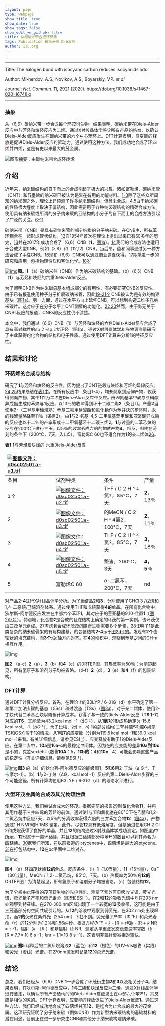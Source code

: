 ```yaml
---
layout: page
type: webpage
show_title: true
show_date: true
show_tags: false
show_edit_on_github: false
title: 从碳纳米带合成环萜烯
tags: Publication 碳纳米带 D-A反应
author: 13C.org
---
```


-----





-----

Title: The halogen bond with isocyano carbon reduces isocyanide odor

Author: Mikherdov, A.S., Novikov, A.S., Boyarskiy, V.P. *et al*

Journal:   *Nat. Commun*. **11,** 2921 (2020). https://doi.org/10.1038/s41467-020-16748-x

-----

### 抽象

从（6,6）碳纳米带一步合成每个环茂衍生物。结果表明，碳纳米带在Diels-Alder反应中与芳烃和炔烃反应为二烯。通过X射线晶体学鉴定所有产品的结构，以确认Diels–Alder反应发生在碳纳米带的六个中心苯环上。DFT计算表明，应变能的释放是促进Diels-Alder反应的驱动力。通过使用这种方法，我们成功地合成了环四烯并四烯，这是有史以来最大的茂金属。

![图形摘要：由碳纳米带合成环庚烯](../assets/images/upload/2020-06-28-%E4%BB%8E%E7%A2%B3%E7%BA%B3%E7%B1%B3%E5%B8%A6%E5%90%88%E6%88%90%E8%8C%82%E8%A1%8D%E7%94%9F%E7%89%A9.assets/Get)



## 介绍

近年来，纳米碳结构的自下而上的合成引起了极大的兴趣。诸如富勒烯，碳纳米管（CNT）和石墨烯的纳米碳已被认为是潜在有用的功能材料。[1-3](https://pubs.rsc.org/en/content/articlelanding/2020/SC/D0SC02501A#cit1)除了这些众所周知的纳米碳之外，理论上还预测了许多纳米碳结构，但尚未合成。[4,5](https://pubs.rsc.org/en/content/articlelanding/2020/SC/D0SC02501A#cit4)由于纳米碳的性质很大程度上取决于其结构，因此需要用于各种纳米碳结构的精确合成方法。使用具有纳米碳或所谓的分子纳米碳的亚结构的小分子的自下而上的合成方法引起了广泛的关注。[6-11](https://pubs.rsc.org/en/content/articlelanding/2020/SC/D0SC02501A#cit6)

碳纳米带（CNB）是具有碳纳米管的部分结构的分子纳米碳。在CNB中，所有苯环稠合在一起形成管状结构。[12](https://pubs.rsc.org/en/content/articlelanding/2020/SC/D0SC02501A#cit12)自1954年首次在理论上提出以来已有60多年的历史，[13](https://pubs.rsc.org/en/content/articlelanding/2020/SC/D0SC02501A#cit13)并在2017年成功合成了（6,6）CNB（**1**，[图1a](https://pubs.rsc.org/en/content/articlelanding/2020/SC/D0SC02501A#fig1)）。[14](https://pubs.rsc.org/en/content/articlelanding/2020/SC/D0SC02501A#cit14)我们的合成方法也适用于合成大型CNB，例如（8,8）和（12,12）CNB。[15](https://pubs.rsc.org/en/content/articlelanding/2020/SC/D0SC02501A#cit15)后来，苗和同事通过另一种方法合成了手性CNB。[16](https://pubs.rsc.org/en/content/articlelanding/2020/SC/D0SC02501A#cit16)现在（6,6）CNB可以通过商业途径获得，[17](https://pubs.rsc.org/en/content/articlelanding/2020/SC/D0SC02501A#cit17)期望进一步的研究和应用，包括物理性质和客体化学。[18岁](https://pubs.rsc.org/en/content/articlelanding/2020/SC/D0SC02501A#cit18)

[![img](../assets/images/upload/2020-06-28-%E4%BB%8E%E7%A2%B3%E7%BA%B3%E7%B1%B3%E5%B8%A6%E5%90%88%E6%88%90%E8%8C%82%E8%A1%8D%E7%94%9F%E7%89%A9.assets/d0sc02501a-f1.gif)](https://pubs.rsc.org/image/article/2020/sc/d0sc02501a/d0sc02501a-f1_hi-res.gif)**图。1** （a）碳纳米带（CNB）作为纳米碳结构的基础。（b）（6,6）CNB（**1**）与芳烃和炔烃的六重Diels-Alder反应。

为了阐明CNB作为纳米碳的基本组成部分的有用性，有必要研究CNB的反应性。由于已有报道使用种子分子扩展碳纳米管，因此[19-21个](https://pubs.rsc.org/en/content/articlelanding/2020/SC/D0SC02501A#cit19) CNB被认为是有效的构建基块（[图1a](https://pubs.rsc.org/en/content/articlelanding/2020/SC/D0SC02501A#fig1)）。另一方面，通过在水平方向上延伸CNB，可以想到构造二维多孔纳米碳片。这对应于在分子水平上CNT侧壁的功能化。[22,23](https://pubs.rsc.org/en/content/articlelanding/2020/SC/D0SC02501A#cit22)然而，由于尚无关于CNBs反应的报道，CNBs的反应性仍不清楚。

本文中，我们通过（6,6）CNB（**1**）与芳烃和炔烃的六倍Diels-Alder反应合成了具有高对称性的sp 2 -sp 3大环烃（[图1b](https://pubs.rsc.org/en/content/articlelanding/2020/SC/D0SC02501A#fig1)）。通过X射线晶体学和光物理测量研究了由此获得的化合物的结构和电子性质。通过使用DFT计算来分析**1**的特征反应性。

## 结果和讨论

### 环萜烯的合成与结构

研究了**1**与芳烃和炔烃的反应性，因为提出了CNT链段与炔烃和芳烃的延伸反应。[24,25](https://pubs.rsc.org/en/content/articlelanding/2020/SC/D0SC02501A#cit24)结果总结在[表1中](https://pubs.rsc.org/en/content/articlelanding/2020/SC/D0SC02501A#tab1)。在所有反应中（条目1-4），均未观察到延伸产物，仅获得侧向产物，其中**1**作为二烯在Diels-Alder反应中反应。由*邻*氨基苯甲酸与亚硝酸异戊酯生成的苯炔与**1**反应，以13％的收率得到环十二碳二烯**2**（条目1）。产量**2**当使用2-（三甲基甲硅烷基）苯基三氟甲磺酸酯和氟化铯作为苯并炔的前体时，汞的残留量略降至11％（条目2）。由**1**与2-氨基-4,5-二甲氧基苯甲酸和亚硝酸异戊酯的反应也以十二％的产率形成十二甲氧基环十二碳三烯**3**。**1**与过量的二苯乙炔的反应在200℃下进行三天，以5％的收率形成六倍的加成产物**4**。相反，即使在苛刻的条件下（200°C，7天，入口5），富勒烯C 60也不适合作为**1的**亲二烯体[26](https://pubs.rsc.org/en/content/articlelanding/2020/SC/D0SC02501A#cit26)。

**表1** **1**与芳烃和炔烃的 六重Diels–Alder反应

| [![图像文件：d0sc02501a-u1.tif](../assets/images/upload/2020-06-28-%E4%BB%8E%E7%A2%B3%E7%BA%B3%E7%B1%B3%E5%B8%A6%E5%90%88%E6%88%90%E8%8C%82%E8%A1%8D%E7%94%9F%E7%89%A9.assets/d0sc02501a-u1.gif)](https://pubs.rsc.org/image/article/2020/sc/d0sc02501a/d0sc02501a-u1_hi-res.gif) |                                                              |                                  |             |
| :----------------------------------------------------------- | :----------------------------------------------------------- | :------------------------------- | :---------- |
| 条目                                                         | 试剂种类                                                     | 条件                             | 产量        |
| 1个                                                          | [![图像文件：d0sc02501a-u2.tif](../assets/images/upload/2020-06-28-%E4%BB%8E%E7%A2%B3%E7%BA%B3%E7%B1%B3%E5%B8%A6%E5%90%88%E6%88%90%E8%8C%82%E8%A1%8D%E7%94%9F%E7%89%A9.assets/d0sc02501a-u2.gif)](https://pubs.rsc.org/image/article/2020/sc/d0sc02501a/d0sc02501a-u2_hi-res.gif) | THF / C 2 H ^ 4氯2，85℃，7天     | **2**，13％ |
| 2                                                            | [![图像文件：d0sc02501a-u3.tif](../assets/images/upload/2020-06-28-%E4%BB%8E%E7%A2%B3%E7%BA%B3%E7%B1%B3%E5%B8%A6%E5%90%88%E6%88%90%E8%8C%82%E8%A1%8D%E7%94%9F%E7%89%A9.assets/d0sc02501a-u3.gif)](https://pubs.rsc.org/image/article/2020/sc/d0sc02501a/d0sc02501a-u3_hi-res.gif) | 的MeCN / C 2 H ^ 4氯2，100℃，7天 | **2**，11％ |
| 3                                                            | [![图像文件：d0sc02501a-u4.tif](../assets/images/upload/2020-06-28-%E4%BB%8E%E7%A2%B3%E7%BA%B3%E7%B1%B3%E5%B8%A6%E5%90%88%E6%88%90%E8%8C%82%E8%A1%8D%E7%94%9F%E7%89%A9.assets/d0sc02501a-u4.gif)](https://pubs.rsc.org/image/article/2020/sc/d0sc02501a/d0sc02501a-u4_hi-res.gif) | THF / C 2 H ^ 4氯2，85℃，7天     | **3**，18％ |
| 4                                                            | [![图像文件：d0sc02501a-u5.tif](../assets/images/upload/2020-06-28-%E4%BB%8E%E7%A2%B3%E7%BA%B3%E7%B1%B3%E5%B8%A6%E5%90%88%E6%88%90%E8%8C%82%E8%A1%8D%E7%94%9F%E7%89%A9.assets/d0sc02501a-u5.gif)](https://pubs.rsc.org/image/article/2020/sc/d0sc02501a/d0sc02501a-u5_hi-res.gif) | 整洁，200°C，3天                 | **4，5**％  |
| 5                                                            | 富勒烯C 60                                                   | *o-二*氯苯，200°C，7天           | nd          |

对产品**2-4**进行X射线晶体学分析。为了重结晶**2**和**3**，分别使用了CHCl 3 /戊烷和1,4-二恶烷/己烷溶剂体系。通过使用THF和戊烷获得**4的**单晶。在所有化合物中，狄尔斯-阿尔德反应发生在中部六个苯环**1**，其对应于的蒽亚基的9,10-位置**1**（[图2A-C ](https://pubs.rsc.org/en/content/articlelanding/2020/SC/D0SC02501A#fig2)）。特别地，化合物**2**是合成的且在结构上确定的环茂的第一实例，该环茂仅由三茂单元组成。[27](https://pubs.rsc.org/en/content/articlelanding/2020/SC/D0SC02501A#cit27)考虑到合成环茂茂的醌衍生物需要多个步骤，[28](https://pubs.rsc.org/en/content/articlelanding/2020/SC/D0SC02501A#cit28)证明了**1**是此类复杂的纳米碳骨架的有用构建基。的包装结构**2-4**示于[图2d-f的](https://pubs.rsc.org/en/content/articlelanding/2020/SC/D0SC02501A#fig2)。发现有**2个**齿轮状的填充结构，而**3个**沿*c*轴方向对齐。在**4**的堆积中，观察到苯基之间的CH-π相互作用。

![img](../assets/images/upload/2020-06-28-%E4%BB%8E%E7%A2%B3%E7%BA%B3%E7%B1%B3%E5%B8%A6%E5%90%88%E6%88%90%E8%8C%82%E8%A1%8D%E7%94%9F%E7%89%A9.assets/d0sc02501a-f2.gif)

**图2** （a-c）**2**（a），**3**（b）和**4**（c）的ORTEP图，其热概率为50％：为清楚起见，所有氢原子和溶剂分子均被省略。（d–f）**2**（d），**3**（e）和**4**（f）的包装结构。

### DFT计算

通过DFT计算分析反应。首先，在理论上的B3LYP / 6-31G（d）水平确定了第一和第二加法步骤的基态（GSs）和过渡态（TSs）（[图3a](https://pubs.rsc.org/en/content/articlelanding/2020/SC/D0SC02501A#fig3)）。对于亲二烯体，使用2-丁炔代替二苯基乙炔以降低计算成本。获得了与一致的Diels-Alder反应（**TS 1-7**）对应的**TS**，其能垒为43.2 kcal mol -1（*ΔG* ‡），从**1到7**的形成热确定为-15.6 kcal mol。-1（*ΔG* °）。为了比较，对[ *a*，*h*] **1**的部分结构]二苯并蒽**5**和蒽**6**揭示TS和GS均高于**1**的情况。从**1**和**7**的应变能（分别为119.5 kcal mol -1和89.0 kcal mol -1来看。有关详细信息，请参见ESI [†](https://pubs.rsc.org/en/content/articlelanding/2020/SC/D0SC02501A#fn1)），应变释放有助于**1**的Diels-Alder反应。在第二步中，**10a**是**10a–c**的最稳定中间体。因为在的应变能的差异**10a到10c**是小的，克拉sextets（数量**10A**：5，**10b的**：4和**10c**：4）可能会影响这些产品的稳定性（有关详细信息，请参见ESI [†](https://pubs.rsc.org/en/content/articlelanding/2020/SC/D0SC02501A#fn1)）。

[![img](../assets/images/upload/2020-06-28-%E4%BB%8E%E7%A2%B3%E7%BA%B3%E7%B1%B3%E5%B8%A6%E5%90%88%E6%88%90%E8%8C%82%E8%A1%8D%E7%94%9F%E7%89%A9.assets/d0sc02501a-f3.gif)](https://pubs.rsc.org/image/article/2020/sc/d0sc02501a/d0sc02501a-f3_hi-res.gif)**图3** 的（a）的狄尔斯-阿尔德反应的能级图**1**，**5**和**6**用2-丁炔（Δ *G ^*，千卡摩尔-1）。（b）**1**与2-丁炔（*ΔG*，kcal mol -1）反应的第二Diels-Alder步骤的三个可能途径。所有计算均使用B3LYP / 6-31G（d）的理论水平进行。

### 大型环茂金属的合成及其光物理性质

使用这种方法，我们尝试合成大的环茂。根据先前的报告[29](https://pubs.rsc.org/en/content/articlelanding/2020/SC/D0SC02501A#cit29)制备化合物**11**，并将其用作基于三并四烯的芳烃的前体。通过使**1**与**11**和氟化铯在80°C下在乙腈和1,2-二氯乙烷中反应7天，以5％的分离收率获得六倍的三并苯加合物**12**（[图4a](https://pubs.rsc.org/en/content/articlelanding/2020/SC/D0SC02501A#fig4)）。产物通过1 H NMR和HRMS 鉴定。此外，尽管**12**具有低溶解度，但是通过使用CH 2 Cl 2和戊烷获得了良好的单晶，并且**12**的结构通过X射线晶体学成功测定。如图[4b](https://pubs.rsc.org/en/content/articlelanding/2020/SC/D0SC02501A#fig4)中[所示](https://pubs.rsc.org/en/content/articlelanding/2020/SC/D0SC02501A#fig4)，**12**也属于一类环萜烯，并且根据三萜烯部分中苯环的数目可以将其命名为四萜烯。[30](https://pubs.rsc.org/en/content/articlelanding/2020/SC/D0SC02501A#cit30)据我们所知，在以前报道的iptycenes中，四萜烯是最大的iptycene。[31](https://pubs.rsc.org/en/content/articlelanding/2020/SC/D0SC02501A#cit31)在打包结构中，**12**在*ac*平面中二维对齐。

[![img](../assets/images/upload/2020-06-28-%E4%BB%8E%E7%A2%B3%E7%BA%B3%E7%B1%B3%E5%B8%A6%E5%90%88%E6%88%90%E8%8C%82%E8%A1%8D%E7%94%9F%E7%89%A9.assets/d0sc02501a-f4.gif)](https://pubs.rsc.org/image/article/2020/sc/d0sc02501a/d0sc02501a-f4_hi-res.gif)

**图4** （a）环四茂钛烯**12的**合成。反应条件：（i）**1**（1.0当量），**11**（15当量），CsF（30当量），MeCN / 1,2-二氯乙烷，85°C，7天。（b）热概率为50％的**12的** ORTEP图：为清楚起见，所有氢原子和溶剂分子均被省略。（c）包装结构**12**。

为了分析由此获得的茂茂衍生物的光电性能，测量了紫外可见吸收光谱，荧光光谱，荧光量子产率和荧光寿命（[图5](https://pubs.rsc.org/en/content/articlelanding/2020/SC/D0SC02501A#fig5)和ESI [†](https://pubs.rsc.org/en/content/articlelanding/2020/SC/D0SC02501A#fn1)）。在**2**和**12**的吸收光谱中均在293 nm处观察到特征峰。在270-300 nm区域出现了一个较宽的**12**吸收带，这可能是由于三茂基部分的空间共轭引起的。从**12**的溶液中观察到弱荧光，在302 nm处出现峰顶，而**2的**荧光在紫外光（254 nm）下找不到。荧光量子产率（*Φ* ˚F）和荧光寿命（*τ*）的**12**分别为1.2％和1.56纳秒。根据方程*Φ* ˚F = *ķ* - [R × *τ*和*ķ* - [R + *ķ* NR = *τ* -1，辐射（*ķ* - [R ）和非辐射（*ķ* NR）测定从单重激发态衰变速率常数（*ķ* - [R = 7.7× 10 6 s -1 ; *k*nr = 1.1×10 8 s -1），这表明非辐射衰减相对较快。

[![img](../assets/images/upload/2020-06-28-%E4%BB%8E%E7%A2%B3%E7%BA%B3%E7%B1%B3%E5%B8%A6%E5%90%88%E6%88%90%E8%8C%82%E8%A1%8D%E7%94%9F%E7%89%A9.assets/d0sc02501a-f5.gif)](https://pubs.rsc.org/image/article/2020/sc/d0sc02501a/d0sc02501a-f5_hi-res.gif)**图5** 稀释后的二氯甲烷溶液**2**（蓝色）和**12**（橙色）的UV-Vis吸收（实线）和荧光（虚线）光谱。在270nm激发时记录**12**的荧光光谱。

## 结论

总之，我们已经从（6,6）CNB **1**一步合成了环茂衍生物**2**和**3**以及相关分子**4**。结果表明，在狄尔斯-阿尔德反应中，**1**与二烯和炔烃反应为二烯。通过X射线晶体学进行鉴定，以确认所有产品结构的的Diels-Alder反应发生在中部六个苯环**1**，其反应是相似的蒽的。DFT计算表明，应变能的释放促进了Diels-Alder反应**1**。通过这种方法，我们已经成功地合成了四萜烯并茂**12**，是迄今为止合成的最大的茂金属。这项研究证明了分子纳米碳（例如CNB）作为新型纳米碳结构的基础材料的潜在用途。目前正在进一步研究由CNB和其他分子纳米碳构建纳米碳。